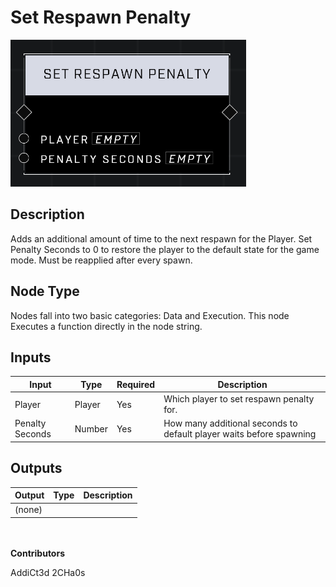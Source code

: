 # Set Respawn Penalty
![](../../../.gitbook/assets/set-respawn-penalty.png)
## Description
Adds an additional amount of time to the next respawn for the Player. Set Penalty Seconds to 0 to restore the player to the default state for the game mode. Must be reapplied after every spawn.

## Node Type
Nodes fall into two basic categories: Data and Execution. This node Executes a function directly in the node string.

## Inputs
| Input | Type | Required | Description |
|------------------|------------------|----------|--------------------------------------------------------------|
| Player | Player | Yes | Which player to set respawn penalty for. |
| Penalty Seconds | Number | Yes | How many additional seconds to default player waits before spawning |

## Outputs
| Output | Type | Description |
|------------------|------------------|--------------------------------------------------------------|
| (none) | | |

\
\
**Contributors**

AddiCt3d 2CHa0s